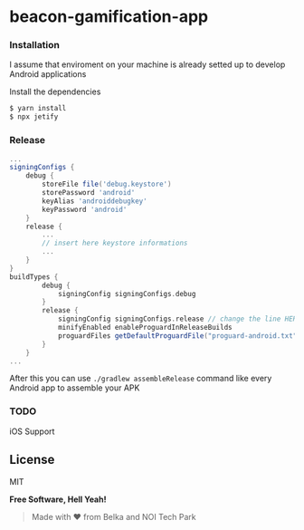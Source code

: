 # beacon-gamification-app

### Installation

I assume that enviroment on your machine is already setted up to develop Android applications

Install the dependencies

```sh
$ yarn install
$ npx jetify
```

### Release

```gradle
...
signingConfigs {
    debug {
        storeFile file('debug.keystore')
        storePassword 'android'
        keyAlias 'androiddebugkey'
        keyPassword 'android'
    }
    release {
        ...
        // insert here keystore informations
        ...
    }
}
buildTypes {
        debug {
            signingConfig signingConfigs.debug
        }
        release {
            signingConfig signingConfigs.release // change the line HERE after you have configured the keytore
            minifyEnabled enableProguardInReleaseBuilds
            proguardFiles getDefaultProguardFile("proguard-android.txt"), "proguard-rules.pro"
        }
    }
...
```

After this you can use `./gradlew assembleRelease` command like every Android app to assemble your APK

### TODO

iOS Support

License
----

MIT

**Free Software, Hell Yeah!**

> Made with ❤️ from Belka and NOI Tech Park


